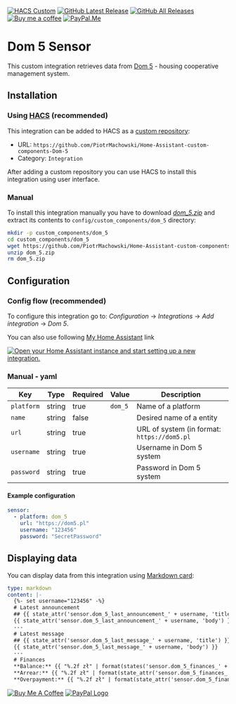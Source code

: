 [![HACS Custom][hacs_shield]][hacs]
[![GitHub Latest Release][releases_shield]][latest_release]
[![GitHub All Releases][downloads_total_shield]][releases]
[![Buy me a coffee][buy_me_a_coffee_shield]][buy_me_a_coffee]
[![PayPal.Me][paypal_me_shield]][paypal_me]


[hacs_shield]: https://img.shields.io/static/v1.svg?label=HACS&message=Custom&style=popout&color=orange&labelColor=41bdf5&logo=HomeAssistantCommunityStore&logoColor=white
[hacs]: https://hacs.xyz/docs/faq/custom_repositories

[latest_release]: https://github.com/PiotrMachowski/Home-Assistant-custom-components-Dom-5/releases/latest
[releases_shield]: https://img.shields.io/github/release/PiotrMachowski/Home-Assistant-custom-components-Dom-5.svg?style=popout

[releases]: https://github.com/PiotrMachowski/Home-Assistant-custom-components-Dom-5/releases
[downloads_total_shield]: https://img.shields.io/github/downloads/PiotrMachowski/Home-Assistant-custom-components-Dom-5/total

[buy_me_a_coffee_shield]: https://img.shields.io/static/v1.svg?label=%20&message=Buy%20me%20a%20coffee&color=6f4e37&logo=buy%20me%20a%20coffee&logoColor=white
[buy_me_a_coffee]: https://www.buymeacoffee.com/PiotrMachowski

[paypal_me_shield]: https://img.shields.io/static/v1.svg?label=%20&message=PayPal.Me&logo=paypal
[paypal_me]: https://paypal.me/PiMachowski

# Dom 5 Sensor

This custom integration retrieves data from [Dom 5](https://www.sacer.pl/dom5) - housing cooperative management system.

## Installation

### Using [HACS](https://hacs.xyz/) (recommended)

This integration can be added to HACS as a [custom repository](https://hacs.xyz/docs/faq/custom_repositories):
* URL: `https://github.com/PiotrMachowski/Home-Assistant-custom-components-Dom-5`
* Category: `Integration`

After adding a custom repository you can use HACS to install this integration using user interface.

### Manual

To install this integration manually you have to download [*dom_5.zip*](https://github.com/PiotrMachowski/Home-Assistant-custom-components-Dom-5/releases/latest/download/dom_5.zip) and extract its contents to `config/custom_components/dom_5` directory:
```bash
mkdir -p custom_components/dom_5
cd custom_components/dom_5
wget https://github.com/PiotrMachowski/Home-Assistant-custom-components-Dom-5/releases/latest/download/dom_5.zip
unzip dom_5.zip
rm dom_5.zip
```

## Configuration

### Config flow (recommended)

To configure this integration go to: _Configuration_ -> _Integrations_ -> _Add integration_ -> _Dom 5_.

You can also use following [My Home Assistant](http://my.home-assistant.io/) link

[![Open your Home Assistant instance and start setting up a new integration.](https://my.home-assistant.io/badges/config_flow_start.svg)](https://my.home-assistant.io/redirect/config_flow_start/?domain=dom_5)

### Manual - yaml
| Key | Type | Required | Value | Description |
|---|---|---|---|---|
| `platform` | string | true | `dom_5` | Name of a platform |
| `name` | string | false |   | Desired name of a entity |
| `url` | string | true |   | URL of system (in format: `https://dom5.pl` |
| `username` | string | true |   | Username in Dom 5 system |
| `password` | string | true |   | Password in Dom 5 system |

#### Example configuration
```yaml
sensor:
  - platform: dom_5
    url: "https://dom5.pl"
    username: "123456"
    password: "SecretPassword"
```

## Displaying data
You can display data from this integration using [Markdown card](https://www.home-assistant.io/lovelace/markdown/):

```yaml
type: markdown
content: |-
  {%- set username="123456" -%}
  # Latest announcement
  ## {{ state_attr('sensor.dom_5_last_announcement_' + username, 'title') }}
  {{ state_attr('sensor.dom_5_last_announcement_' + username, 'body') }}
  ---  
  # Latest message
  ## {{ state_attr('sensor.dom_5_last_message_' + username, 'title') }}  
  {{ state_attr('sensor.dom_5_last_message_' + username, 'body') }}
  ---
  # Finances
  **Balance:** {{ "%.2f zł" | format(states('sensor.dom_5_finances_' + username) | float) }}
  **Arrear:** {{ "%.2f zł" | format(state_attr('sensor.dom_5_finances_' + username, 'arrear') | float) }}
  **Overpayment:** {{ "%.2f zł" | format(state_attr('sensor.dom_5_finances_' + username, 'overpayment') | float) }}
  ```

<a href="https://www.buymeacoffee.com/PiotrMachowski" target="_blank"><img src="https://bmc-cdn.nyc3.digitaloceanspaces.com/BMC-button-images/custom_images/orange_img.png" alt="Buy Me A Coffee" style="height: auto !important;width: auto !important;" ></a>
<a href="https://paypal.me/PiMachowski" target="_blank"><img src="https://www.paypalobjects.com/webstatic/mktg/logo/pp_cc_mark_37x23.jpg" border="0" alt="PayPal Logo" style="height: auto !important;width: auto !important;"></a>
